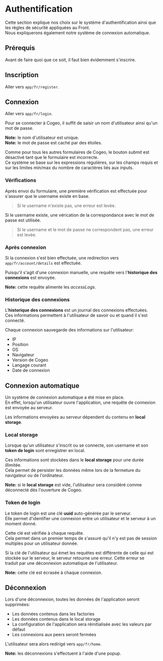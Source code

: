 # Authentification

Cette section explique nos choix sur le système d'authentification ainsi que les règles de sécurité appliquées au Front.  
Nous expliquerons également notre système de connexion automatique.

## Prérequis

Avant de faire quoi que ce soit, il faut bien évidemment s'inscrire.

## Inscription

Aller vers `app/fr/register`.

## Connexion

Aller vers `app/fr/login`.

Pour se connecter à Cogeo, il suffit de saisir un nom d'utilisateur ainsi qu'un mot de passe.  

**Note:** le nom d'utilisateur est unique.  
**Note:** le mot de passe est caché par des étoiles.

Comme pour tous les autres formulaires de Cogeo, le bouton *submit* est désactivé tant que le formulaire est incorrecte.  
Ce système se base sur les expressions régulières, sur les champs requis et sur les limites min/max du nombre de caractères liés aux inputs.

### Vérifications

Après envoi du formulaire, une première vérification est effectuée pour s'assurer que le username existe en base.  
> Si le username n'existe pas, une erreur est levée.

Si le username existe, une vérication de la correspondance avec le mot de passe est utilisée.  
> Si le username et le mot de passe ne correspondent pas, une erreur est levée.

### Après connexion

Si la connexion s'est bien effectuée, une redirection vers `app/fr/account/details` est effectuée.

Puisqu'il s'agit d'une connexion manuelle, une requête vers l'**historique des connexions** est envoyée.  

**Note:** cette requête alimente les *accessLogs*.  

### Historique des connexions

L'**historique des connexions** est un journal des connexions effectuées.  
Ces informations permettent à l'utilisateur de savoir ou et quand il s'est connecté.

Chaque connexion sauvegarde des informations sur l'utilisateur:

- IP
- Position
- OS
- Navigateur
- Version de Cogeo
- Langage courant
- Date de connexion

## Connexion automatique

Un système de connexion automatique a été mise en place.  
En effet, lorsqu'un utilisateur ouvre l'application, une requête de connexion est envoyée au serveur.

Les informations envoyées au serveur dépendent du contenu en **local storage**.

### Local storage

Lorsque qu'un utilisateur s'inscrit ou se connecte, son username et son **token de login** sont enregistrer en local.

Ces informations sont stockées dans le **local storage** pour une durée illimitée.  
Cela permet de persister les données même lors de la fermeture du navigateur ou de l'ordinateur.

**Note:** si le **local storage** est vide, l'utilisateur sera considéré comme déconnecté dès l'ouverture de Cogeo.

### Token de login

Le token de login est une clé **uuid** auto-générée par le serveur.  
Elle permet d'identifier une connexion entre un utilisateur et le serveur à un moment donné.

Cette clé est vérifiée à chaque requête.  
Cela permet dans un premier temps de s'assuré qu'il n'y est pas de session multiples pour un utilisateur donnée.   

Si la clé de l'utilisateur qui émet les requêtes est différente de celle qui est stockée sur le serveur, le serveur retourne une erreur.  Cette erreur se traduit par une déconnexion automatique de l'utilisateur.

**Note:** cette clé est écrasée à chaque connexion.

## Déconnexion

Lors d'une déconnexion, toutes les données de l'application seront supprimées:

- Les données contenus dans les factories
- Les données contenus dans le local storage
- La configuration de l'application sera réinitialisée avec les valeurs par défaut
- Les connexions aux peers seront fermées

L'utilisateur sera alors redirigé vers `app/fr/home`.

**Note:** les déconnexions s'effectuent à l'aide d'une popup.  
